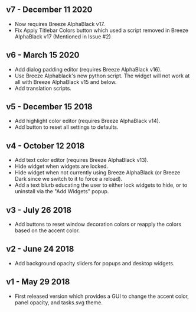 ## v7 - December 11 2020

* Now requires Breeze AlphaBlack v17.
* Fix Apply Titlebar Colors button which used a script removed in Breeze AlphaBlack v17 (Mentioned in Issue #2)

## v6 - March 15 2020

* Add dialog padding editor (requires Breeze AlphaBlack v16).
* Use Breeze Alphablack's new python script. The widget will not work at all with Breeze AlphaBlack v15 and below.
* Add translation scripts.

## v5 - December 15 2018

* Add highlight color editor (requires Breeze AlphaBlack v14).
* Add button to reset all settings to defaults.

## v4 - October 12 2018

* Add text color editor (requires Breeze AlphaBlack v13).
* Hide widget when widgets are locked.
* Hide widget when not currently using Breeze AlphaBlack (or Breeze Dark since we switch to it to force a reload).
* Add a text blurb educating the user to either lock widgets to hide, or to uninstall via the "Add Widgets" popup.

## v3 - July 26 2018

* Add buttons to reset window decoration colors or reapply the colors based on the accent color.

## v2 - June 24 2018

* Add background opacity sliders for popups and desktop widgets.

## v1 - May 29 2018

* First released version which provides a GUI to change the accent color, panel opacity, and tasks.svg theme.
